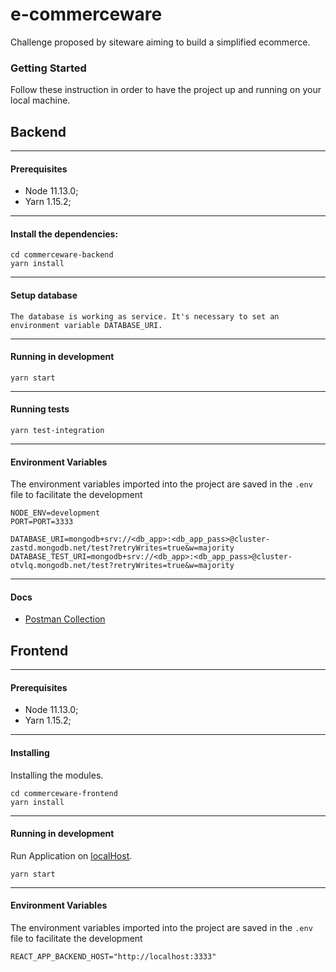 # e-commerceware
Challenge proposed by siteware aiming to build a simplified ecommerce.

### Getting Started

Follow these instruction in order to have the project up and running on your local machine.

## Backend
---
#### Prerequisites
* Node 11.13.0;
* Yarn 1.15.2;
---
#### Install the dependencies:
```
cd commerceware-backend
yarn install
```
---
#### Setup database

```
The database is working as service. It's necessary to set an environment variable DATABASE_URI.
```
---
#### Running in development

```
yarn start
```
---
#### Running tests

```
yarn test-integration
```
---
#### Environment Variables

The environment variables imported into the project are saved in the `.env` file to facilitate the development
```
NODE_ENV=development
PORT=PORT=3333

DATABASE_URI=mongodb+srv://<db_app>:<db_app_pass>@cluster-zastd.mongodb.net/test?retryWrites=true&w=majority
DATABASE_TEST_URI=mongodb+srv://<db_app>:<db_app_pass>@cluster-otvlq.mongodb.net/test?retryWrites=true&w=majority
```
---
#### Docs

- [Postman Collection](https://documenter.getpostman.com/view/2610877/S1ZxbV9u?version=latest#9819cd52-1748-4e33-a16f-ffafcc63f513)

## Frontend
---
#### Prerequisites

* Node 11.13.0;
* Yarn 1.15.2;
---
#### Installing

Installing the modules.

```
cd commerceware-frontend
yarn install
```
---
#### Running in development

Run Application on [localHost](http://localhost:3000/).

```
yarn start
```
---
#### Environment Variables

The environment variables imported into the project are saved in the `.env` file to facilitate the development
```
REACT_APP_BACKEND_HOST="http://localhost:3333"
```
